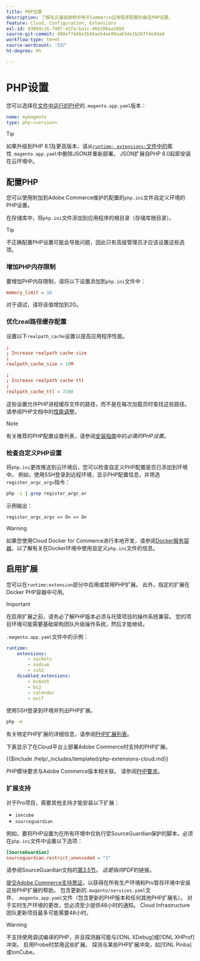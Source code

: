 ```yaml
---
title: PHP设置
description: 了解在云基础架构中用于Commerce应用程序配置的最佳PHP设置。
feature: Cloud, Configuration, Extensions
exl-id: 83094c16-7407-41fa-ba1c-46b206aa160d
source-git-commit: d08ef7d46e3b94ae54ee99aa63de1b267f4e94a0
workflow-type: tm+mt
source-wordcount: '537'
ht-degree: 0%

---
```


# PHP设置

您可以选择在[文件中运行的PHP](https://experienceleague.adobe.com/docs/commerce-operations/installation-guide/system-requirements.html?lang=zh-Hans)的`.magento.app.yaml`版本：

```yaml
name: mymagento
type: php:<version>
```

>[!TIP]
>
>如果升级到PHP 8.1及更高版本，请从[`runtime: extensions:`文件中的](properties.md#runtime)属性`.magento.app.yaml`中删除JSON并重新部署。 JSON扩展自PHP 8.0起即安装在云环境中。

## 配置PHP

您可以使用附加到Adobe Commerce维护的配置的`php.ini`文件自定义环境的PHP设置。

在存储库中，将`php.ini`文件添加到应用程序的根目录（存储库根目录）。

>[!TIP]
>
>不正确配置PHP设置可能会导致问题，因此只有高级管理员才应该设置这些选项。

### 增加PHP内存限制

要增加PHP内存限制，请将以下设置添加到`php.ini`文件中：

```ini
memory_limit = 1G
```

对于调试，请将该值增加到2G。

### 优化real路径缓存配置

设置以下`realpath_cache`设置以提高应用程序性能。

```conf
;
; Increase realpath cache size
;
realpath_cache_size = 10M

;
; Increase realpath cache ttl
;
realpath_cache_ttl = 7200
```

这些设置允许PHP进程缓存文件的路径，而不是在每次加载页时查找这些路径。 请参阅PHP文档中的[性能调整](https://www.php.net/manual/en/ini.core.php)。

>[!NOTE]
>
>有关推荐的PHP配置设置列表，请参阅[安装指南](https://experienceleague.adobe.com/docs/commerce-operations/installation-guide/prerequisites/php-settings.html?lang=zh-Hans)中的&#x200B;_必需的PHP设置_。

### 检查自定义PHP设置

将`php.ini`更改推送到云环境后，您可以检查自定义PHP配置是否已添加到环境中。 例如，使用SSH登录到远程环境，显示PHP配置信息，并筛选`register_argc_argv`指令：

```bash
php -i | grep register_argc_ar
```

示例输出：

```text
register_argc_argv => On => On
```

>[!WARNING]
>
>如果您使用Cloud Docker for Commerce进行本地开发，请参阅[Docker服务容器](https://developer.adobe.com/commerce/cloud-tools/docker/containers/service/#fpm-container)，以了解有关在Docker环境中使用自定义`php.ini`文件的信息。

## 启用扩展

您可以在`runtime:extension`部分中启用或禁用PHP扩展。 此外，指定的扩展在Docker PHP容器中可用。

>[!IMPORTANT]
>
>在启用扩展之前，请务必了解PHP版本必须与托管项目的操作系统兼容。 您的项目环境可能需要基础架构团队升级操作系统，然后才能继续。

`.magento.app.yaml`文件中的示例：

```yaml
runtime:
    extensions:
        - sockets
        - sodium
        - ssh2
    disabled_extensions:
        - bcmath
        - bz2
        - calendar
        - exif
```

使用SSH登录到环境并列出PHP扩展。

```bash
php -m
```

有关特定PHP扩展的详细信息，请参阅[PHP扩展列表](https://www.php.net/manual/en/extensions.alphabetical.php)。

下表显示了在Cloud平台上部署Adobe Commerce时支持的PHP扩展。

{{$include /help/_includes/templated/php-extensions-cloud.md}}

PHP模块要求与Adobe Commerce版本相关联。 请参阅[PHP要求](https://experienceleague.adobe.com/docs/commerce-operations/installation-guide/prerequisites/php-settings.html?lang=zh-Hans)。

### 扩展支持

对于Pro项目，需要其他支持才能安装以下扩展：

- `ioncube`
- `sourceguardian`

例如，要将PHP设置为在所有环境中仅执行受SourceGuardian保护的脚本，必须在`php.ini`文件中设置以下选项：

```ini
[SourceGuardian]
sourceguardian.restrict_unencoded = "1"
```

请参阅SourceGuardian文档的[第3.5节](https://sourceguardian.com/demofiles/files/SourceGuardian%20for%20Linux%20User%20Manual.pdf)。 _这是指向PDF_&#x200B;的链接。

[提交Adobe Commerce支持票证](https://experienceleague.adobe.com/docs/commerce-knowledge-base/kb/help-center-guide/magento-help-center-user-guide.html?lang=zh-Hans#submit-ticket)，以获得在所有生产环境和Pro暂存环境中安装这些PHP扩展的帮助。 包含更新的`.magento/services.yaml`文件、`.magento.app.yaml`文件（包含更新的PHP版本和任何其他PHP扩展名）。 对于实时生产环境的更改，您必须至少提供48小时的通知。 Cloud Infrastructure团队更新项目最多可能需要48小时。

>[!WARNING]
>
>不支持使用调试编译的PHP，并且探测器可能与[!DNL XDebug]或[!DNL XHProf]冲突。 启用Probe时禁用这些扩展。 探测与某些PHP扩展冲突，如[!DNL Pinba]或IonCube。

<!-- Last updated from includes: 2025-04-14 09:39:27 -->

